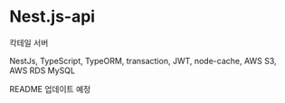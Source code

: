 # Nest.js-api
칵테일 서버

NestJs, TypeScript, TypeORM, transaction, JWT, node-cache, AWS S3, AWS RDS MySQL

README 업데이트 예정
